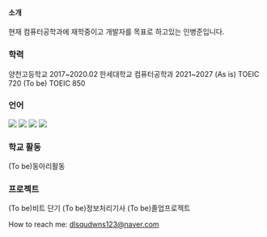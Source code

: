 #### 소개
현재 컴퓨터공학과에 재학중이고 개발자를 목표로 하고있는 인병준입니다.



### 학력
양천고등학교 2017~2020.02
한세대학교 컴퓨터공학과 2021~2027
(As is) TOEIC 720
(To be) TOEIC 850

### 언어
<img src ="https://img.shields.io/badge/HTML5-1B72BE.svg?&style=for-the-badge&logo=HTML5&logoColor=white"/> <img src="https://img.shields.io/badge/C-68BC71?style=flat-square&logo=C&logoColor=white"/> <img src="https://img.shields.io/badge/-C%23-000000?logo=Csharp&style=flat"/> <img src="https://img.shields.io/badge/Python-7E4DD2?style=flat-square&logo=Python&logoColor=white"/>  


### 학교 활동
(To be)동아리활동


### 프로젝트
(To be)비트 단기
(To be)정보처리기사
(To be)졸업프로젝트

How to reach me: dlsqudwns123@naver.com



